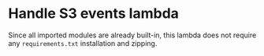# Handle S3 events lambda
Since all imported modules are already built-in, this lambda does not require any ``requirements.txt`` installation and zipping.
